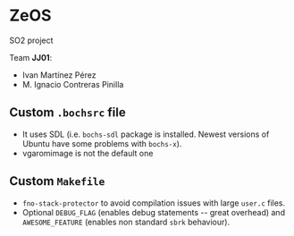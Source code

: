 ZeOS
====
SO2 project


Team **JJ01**:

- Ivan Martínez Pérez
- M. Ignacio Contreras Pinilla


Custom ``.bochsrc`` file
------------------------

- It uses SDL (i.e. ``bochs-sdl`` package is installed. Newest versions
  of Ubuntu have some problems with ``bochs-x``).
- vgaromimage is not the default one

Custom `Makefile`
----------------
- `fno-stack-protector` to avoid compilation issues with large `user.c` files.
- Optional `DEBUG_FLAG` (enables debug statements -- great overhead) and `AWESOME_FEATURE` (enables non standard `sbrk` behaviour).

